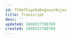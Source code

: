 ```yaml
---
id: f34m7higu5a0xgnxvz9xjxv
title: Transcript
desc: ''
updated: 1698337780769
created: 1698337780769
---
```

